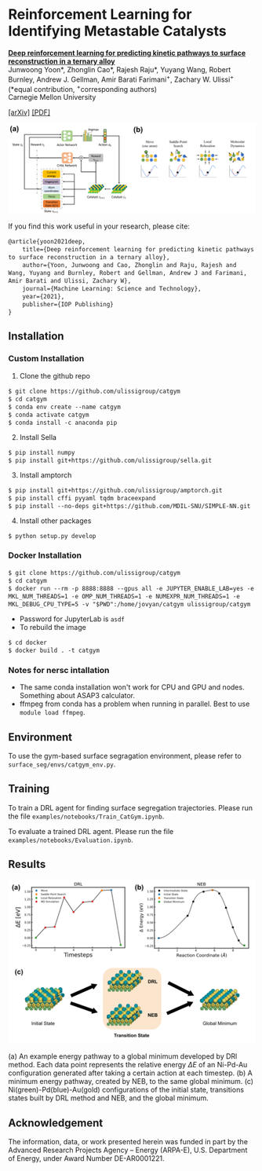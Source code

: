 <!-- # surface-seg
Surface segregation using Deep Reinforcement Learning

# installation instructions
* Sella's installation requires numpy in setup.py, so you have to install that first. 
    * 'pip install numpy'
    * `pip install git+https://github.com/ulissigroup/sella.git`
        * Sella has a few unnecessary debugging print statements that are helpful to hand-comment out. This is just a fork to clean those up
* amptorch is also required
    * `pip install git+https://github.com/ulissigroup/amptorch.git`
     * simplenn is also required for amptorch fingerprinting. simpleNN has conflicting tensorflow requirements, but we just need the fingerprint part
         * `pip install cffi pyyaml tqdm braceexpand`
         * `pip install --no-deps git+https://github.com/MDIL-SNU/SIMPLE-NN.git`
* After installing numpy and amptorch, you can install this package
    * `python setup.py develop` from the cloned github repo should work.

# Notes for nersc intallation
* the same conda installation won't work for CPU and GPU and nodes. Something about ASAP3 calculator 
* ffmpeg from conda has a problem when running in parallel. Best to use `module load ffmpeg`

# Docker notes
* clone this repo to a folder
* cd to that folder
* start a jupyter server on port 8888 with
  * `docker run --rm -p 8888:8888 --gpus all -e JUPYTER_ENABLE_LAB=yes -e MKL_NUM_THREADS=1 -e OMP_NUM_THREADS=1 -e NUMEXPR_NUM_THREADS=1 -e MKL_DEBUG_CPU_TYPE=5 -v "$PWD":/home/jovyan/surface_seg ulissigroup/surface_seg`
  * most of the threads seem to come from ASAP3 which is only a tiny fraction of the computation time. It's best to disable the threads and just run more parallel instances.
  * Password for JupyterLab is `asdf`

* if you need to rebuild the image, go to the docker folder and `docker build . -t surface_seg` -->

# Reinforcement Learning for Identifying Metastable Catalysts

[**Deep reinforcement learning for predicting kinetic pathways to surface reconstruction in a ternary alloy**]() </br>
Junwoong Yoon*, Zhonglin Cao*, Rajesh Raju*, Yuyang Wang, Robert Burnley, Andrew J. Gellman, Amir Barati Farimani<sup>+</sup>, Zachary W. Ulissi<sup>+</sup> </br>
(*equal contribution, <sup>+</sup>corresponding authors) <br/>
Carnegie Mellon University

[[arXiv]]() [[PDF]]()

<img src="figs/pipeline.png" width="750">

If you find this work useful in your research, please cite:

    @article{yoon2021deep,
        title={Deep reinforcement learning for predicting kinetic pathways to surface reconstruction in a ternary alloy},
        author={Yoon, Junwoong and Cao, Zhonglin and Raju, Rajesh and Wang, Yuyang and Burnley, Robert and Gellman, Andrew J and Farimani, Amir Barati and Ulissi, Zachary W},
        journal={Machine Learning: Science and Technology},
        year={2021},
        publisher={IOP Publishing}
    }

## Installation

### Custom Installation
1. Clone the github repo
```
$ git clone https://github.com/ulissigroup/catgym
$ cd catgym
$ conda env create --name catgym
$ conda activate catgym
$ conda install -c anaconda pip
```

2. Install Sella
```
$ pip install numpy
$ pip install git+https://github.com/ulissigroup/sella.git
```

3. Install amptorch
```
$ pip install git+https://github.com/ulissigroup/amptorch.git
$ pip install cffi pyyaml tqdm braceexpand
$ pip install --no-deps git+https://github.com/MDIL-SNU/SIMPLE-NN.git
```

4. Install other packages
```
$ python setup.py develop
```

### Docker Installation

```
$ git clone https://github.com/ulissigroup/catgym
$ cd catgym
$ docker run --rm -p 8888:8888 --gpus all -e JUPYTER_ENABLE_LAB=yes -e MKL_NUM_THREADS=1 -e OMP_NUM_THREADS=1 -e NUMEXPR_NUM_THREADS=1 -e MKL_DEBUG_CPU_TYPE=5 -v "$PWD":/home/jovyan/catgym ulissigroup/catgym
```
- Password for JupyterLab is `asdf`
- To rebuild the image
```
$ cd docker
$ docker build . -t catgym
```

### Notes for nersc intallation
- The same conda installation won't work for CPU and GPU and nodes. Something about ASAP3 calculator.
- ffmpeg from conda has a problem when running in parallel. Best to use `module load ffmpeg`.

## Environment

To use the gym-based surface segragation environment, please refer to `surface_seg/envs/catgym_env.py`.

## Training 

To train a DRL agent for finding surface segregation trajectories. Please run the file `examples/notebooks/Train_CatGym.ipynb`.

To evaluate a trained DRL agent. Please run the file `examples/notebooks/Evaluation.ipynb`.

## Results

<img src="figs/NEB_DRL.png" width="650">

(a) An example energy pathway to a global minimum developed by DRl method. Each data point represents the relative energy $\Delta E$ of an Ni-Pd-Au configuration generated after taking a certain action at each timestep. (b) A minimum energy pathway, created by NEB, to the same global minimum. (c) Ni(green)-Pd(blue)-Au(gold) configurations of the initial state, transitions states built by DRL method and NEB, and the global minimum.

## Acknowledgement
The information, data, or work presented herein was funded in part by the Advanced Research Projects Agency – Energy (ARPA-E), U.S. Department of Energy, under Award Number DE-AR0001221.
